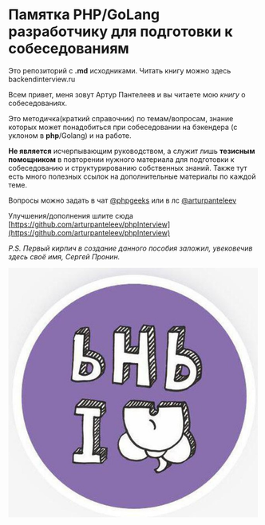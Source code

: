 # Памятка PHP/GoLang разработчику для подготовки к собеседованиям

Это репозиторий с **.md** исходниками. Читать книгу можно здесь backendinterview.ru

Всем привет, меня зовут Артур Пантелеев и вы читаете мою *книгу* о собеседованиях.

Это методичка(краткий справочник) по темам/вопросам, знание которых может понадобиться при собеседовании на бэкендера (с уклоном в **php**/Golang) и на работе.

**Не является** исчерпывающим руководством, а служит лишь **тезисным помощником** в повторении нужного материала для подготовки к собеседованию и структурированию собственных знаний. Также тут есть много полезных ссылок на дополнительные материалы по каждой теме.

Вопросы можно задать в чат [@phpgeeks](https://t.me/phpgeeks) или в лс [@arturpanteleev](https://t.me/arturpanteleev)

Улучшения/дополнения шлите сюда [https://github.com/arturpanteleev/phpInterview](https://github.com/arturpanteleev/phpInterview)

*P.S. Первый кирпич в создание данного пособия заложил, увековечив здесь своё имя, Сергей Пронин.*

<img src="src/media/image1.jpeg" height="500px" />